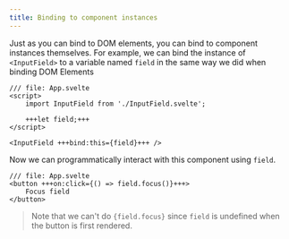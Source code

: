 ```yaml
---
title: Binding to component instances
---
```


Just as you can bind to DOM elements, you can bind to component instances themselves. For example, we can bind the instance of `<InputField>` to a variable named `field` in the same way we did when binding DOM Elements

```svelte
/// file: App.svelte
<script>
	import InputField from './InputField.svelte';

	+++let field;+++
</script>

<InputField +++bind:this={field}+++ />
```

Now we can programmatically interact with this component using `field`.

```svelte
/// file: App.svelte
<button +++on:click={() => field.focus()}+++>
	Focus field
</button>
```

> Note that we can't do `{field.focus}` since `field` is undefined when the button is first rendered.

